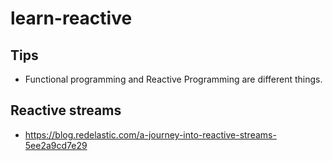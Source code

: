 # learn-reactive

## Tips
* Functional programming and Reactive Programming are different things.
## Reactive streams
* https://blog.redelastic.com/a-journey-into-reactive-streams-5ee2a9cd7e29
